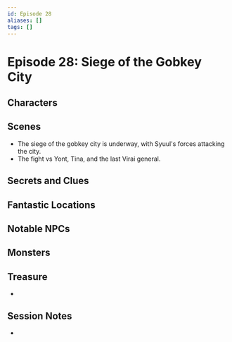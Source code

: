 ```yaml
---
id: Episode 28
aliases: []
tags: []
---
```


# Episode 28: Siege of the Gobkey City

## Characters

## Scenes
- The siege of the gobkey city is underway, with Syuul's forces attacking the city.
- The fight vs Yont, Tina, and the last Virai general.
  
## Secrets and Clues

## Fantastic Locations


## Notable NPCs


## Monsters


## Treasure

- 

## Session Notes

-
